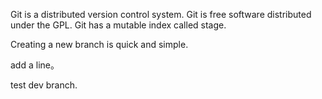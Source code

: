 Git is a distributed version control system.
Git is free software distributed under the GPL.
Git has a mutable index called stage.

Creating a new branch is quick and simple.

add a line。

test dev branch.